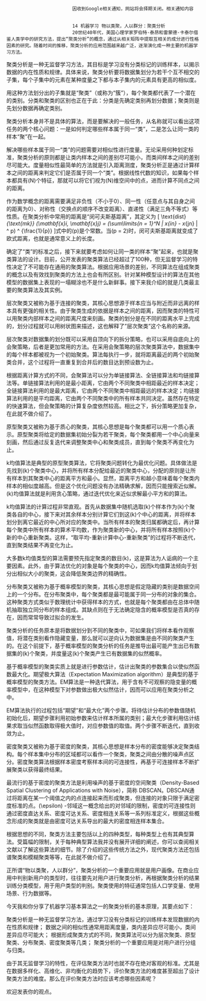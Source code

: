 
                            
                            因收到Google相关通知，网站将会择期关闭。相关通知内容
                            
                            
                            14 机器学习 物以类聚，人以群分：聚类分析
                            20世纪40年代，美国心理学家罗伯特·泰昂和雷蒙德·卡泰尔借鉴人类学中的研究方法，提出“聚类分析”的概念，通过从相关矩阵中提取互相关的成分进行性格因素的研究。随着时间的推移，聚类分析的应用范围越来越广泛，逐渐演化成一种主要的机器学习方法。

聚类分析是一种无监督学习方法，其目标是学习没有分类标记的训练样本，以揭示数据的内在性质和规律。具体来说，聚类分析要将数据集划分为若干个互不相交的子集，每个子集中的元素在某种度量之下都与本子集内的元素具有更高的相似度。

用这种方法划分出的子集就是“聚类”（或称为“簇”），每个聚类都代表了一个潜在的类别。分类和聚类的区别也正在于此：分类是先确定类别再划分数据；聚类则是先划分数据再确定类别。

聚类分析本身并不是具体的算法，而是要解决的一般任务，从名称就可以看出这项任务的两个核心问题：一是如何判定哪些样本属于同一“类”，二是怎么让同一类的样本“聚”在一起。

解决哪些样本属于同一“类”的问题需要对相似性进行度量。无论采用何种划定标准，聚类分析的原则都是让类内样本之间的差别尽可能小，而类间样本之间的差别尽可能大。度量相似性最简单的方法就是引入距离测度，聚类分析正是通过计算样本之间的距离来判定它们是否属于同一个“类”。根据线性代数的知识，如果每个样本都具有\(N\)个特征，那就可以将它们视为\(N\)维空间中的点，进而计算不同点之间的距离。

作为数学概念的距离需要满足非负性（不小于0）、同一性（任意点与其自身之间的距离为0）、对称性（交换点的顺序不改变距离）、直递性（满足三角不等式）等性质。在聚类分析中常用的距离是“闵可夫斯基距离”，其定义为
\[ \\text{dist}_{\\text{mk}} (\\mathbf{x}_i, \\mathbf{x}_j) = (\\sum\\limits_{n = 1}^N | x_{in} - x_{jn} | ^ p) ^ {\\frac{1}{p}} \]式中的\(p\)是个常数。当\(p = 2\)时，闵可夫斯基距离就变成了欧式距离，也就是通常意义上的长度。

确定了“类”的标准之后，接下来就要考虑如何让同一类的样本“聚”起来，也就是聚类算法的设计。目前，公开发表的聚类算法已经超过了100种，但无监督学习的特性决定了不可能存在通用的聚类算法。根据应用场景的差别，不同算法在组成聚类的概念以及有效找到聚类的方法上也会有所区别。针对某种模型设计的算法在其他模型的数据集上表现的一塌糊涂也不是什么新鲜事。接下来我介绍的就是几类最主要的聚类算法及其实例。

层次聚类又被称为基于连接的聚类，其核心思想源于样本应当与附近而非远离的样本具有更强的相关性。由于聚类生成的依据是样本之间的距离，因而聚类的特性可以用聚类内部样本之间的距离尺度来刻画。聚类的划分是在不同的距离水平上完成的，划分过程就可以用树状图来描述，这也解释了”层次聚类”这个名称的来源。

层次聚类对数据集的划分既可以采用自顶向下的拆分策略，也可以采用自底向上的会聚策略，后者是更加常用的方法。在采用会聚策略的层次聚类算法中，数据集中的每个样本都被视为一个初始聚类。算法每执行一步，就将距离最近的两个初始聚类合并，这个过程将一直重复到合并后的数目达到预设数为止。

根据距离计算方式的不同，会聚算法可以分为单链接算法、全链接算法和均链接算法等。单链接算法利用的是最小距离，它由两个不同聚类中相距最近的样本决定；全链接算法利用的是最大距离，它由两个不同聚类中相距最远的样本决定；均链接算法利用的是平均距离，它由两个不同聚类中的所有样本共同决定。虽然存在特定的快速算法，但会聚策略的计算复杂度依然较高。相比之下，拆分策略更加复杂，在此就不做介绍了。

原型聚类又被称为基于质心的聚类，其核心思想是每个聚类都可以用一个质心表示。原型聚类将给定的数据集初始分裂为若干聚类，每个聚类都用一个中心向量来刻画，然后通过反复迭代来调整聚类中心和聚类成员，直到每个聚类不再变化为止。

k均值算法是典型的原型聚类算法，它将聚类问题转化为最优化问题。具体做法是先找到\(k\)个聚类中心，并将所有样本分配给最近的聚类中心，分配的原则是让所有样本到其聚类中心的距离平方和最小。显然，距离平方和越小意味着每个聚类内样本的相似度越高。但是这个优化问题没有办法精确求解，因而只能搜索近似解。\(k\)均值算法就是利用贪心策略，通过迭代优化来近似求解最小平方和的算法。

k均值算法的计算过程非常直观。首先从数据集中随机选取\(k\)个样本作为\(k\)个聚类各自的中心，接下来对其余样本分别计算它们到这\(k\)个中心的距离，并将样本划分到离它最近的中心所对应的聚类中。当所有样本的聚类归属都确定后，再计算每个聚类中所有样本的算术平均数，作为聚类新的中心，并将所有样本按照\(k\)个新的中心重新聚类。这样，“取平均-重新计算中心-重新聚类”的过程将不断迭代，直到聚类结果不再变化为止。

大多数k均值类型的算法需要预先指定聚类的数目\(k\)，这是算法为人诟病的一个主要因素。此外，由于算法优化的对象是每个聚类的中心，因而k均值算法倾向于划分出相似大小的聚类，这会降低聚类边界的精确性。

分布聚类又被称为基于概率模型的聚类，其核心思想是假定隐藏的类别是数据空间上的一个分布。在分布聚类中，每个聚类都是最可能属于同一分布的对象的集合。这种聚类方式类似于数理统计中获得样本的方式，也就是每个聚类都由在总体中随机抽取独立同分布的样本组成。其缺点则在于无法确定隐含的概率模型是否真的存在，因而常常导致过拟合的发生。

聚类分析的任务原本是将数据划分到不同的聚类中，可如果我们将样本看作观察值，将潜在类别看作隐藏变量，那么就可以逆向认为数据集是由不同的聚类产生的。在这个前提下，基于概率模型的聚类分析的任务是推导出最可能产生出已有数据集的\(k\)个聚类，并度量这\(k\)个聚类产生已有数据集的似然概率。

基于概率模型的聚类实质上就是进行参数估计，估计出聚类的参数集合以使似然函数最大化。期望极大算法（Expectation Maximization algorithm）是典型的基于概率模型的聚类方法。EM算法是一种迭代算法，用于含有不可观察的隐变量的概率模型中，在这种模型下对参数做出极大似然估计，因而可以应用在聚类分析之中。

EM算法执行的过程包括“期望”和“最大化”两个步骤。将待估计分布的参数值随机初始化后，期望步骤利用初始参数来估计样本所属的类别；最大化步骤利用估计结果求取当似然函数取得极大值时，对应参数值的取值。两个步骤不断迭代，直到收敛为止。

密度聚类又被称为基于密度的聚类，其核心思想是样本分布的密度能够决定聚类结构。每个样本集中分布的区域都可以看作一个聚类，聚类之间由分散的噪声点区分。密度聚类算法根据样本密度考察样本间的可连接性，再基于可连接样本不断扩展聚类以获得最终结果。

最流行的基于密度的聚类方法是利用噪声的基于密度的空间聚类（Density-Based Spatial Clustering of Applications with Noise），简称 DBSCAN。DBSCAN通过将距离在某一个阈值之内的点连接起来而形成聚类，但连接的对象只限于满足密度标准的点。\(\\epsilon\) -邻域这一概念给出的对邻域的限制，密度的可连接性则通过密度直达关系、密度可达关系、密度相连关系等一系列标准定义，根据这些概念形成的聚类就是由密度可达关系导出的最大的密度相连样本集合。

根据思想的不同，聚类方法主要包括以上的四种类型，每种类型上也有其典型算法。受篇幅的限制，关于每种典型算法我并没有展开详细的阐述，你可以查阅相关文献以了解这些算法的细节。除了介绍的这些传统方法之外，现代聚类方法还包括谱聚类和模糊聚类等等，在此就不做介绍了。

正所谓“物以类聚，人以群分”，聚类分析的一个重要应用就是用户画像。在商业应用中判别新用户的类型时，往往要先对用户进行聚类分析，再根据聚类分析的结果训练分类模型，用于用户类型的判别。聚类使用的特征通常包括人口学变量、使用场景、行为数据等。

今天我和你分享了机器学习基本算法之一的聚类分析的基本原理，其要点如下：


聚类分析是一种无监督学习方法，通过学习没有分类标记的训练样本发现数据的内在性质和规律；
数据之间的相似性通常用距离度量，类内差异应尽可能小，类间差异应尽可能大；
根据形成聚类方式的不同，聚类算法可以分为层次聚类、原型聚类、分布聚类、密度聚类等几类；
聚类分析的一个重要应用是对用户进行分组与归类。


由于其无监督学习的特性，在评估聚类方法时也就不存在绝对客观的标准。尤其是在数据多样化、高维化、非均衡化的趋势下，评价聚类方法的难度甚至超出了设计聚类方法的难度。那么在评价聚类方法时应该考虑哪些因素呢？

欢迎发表你的观点。



                        
                        
                            